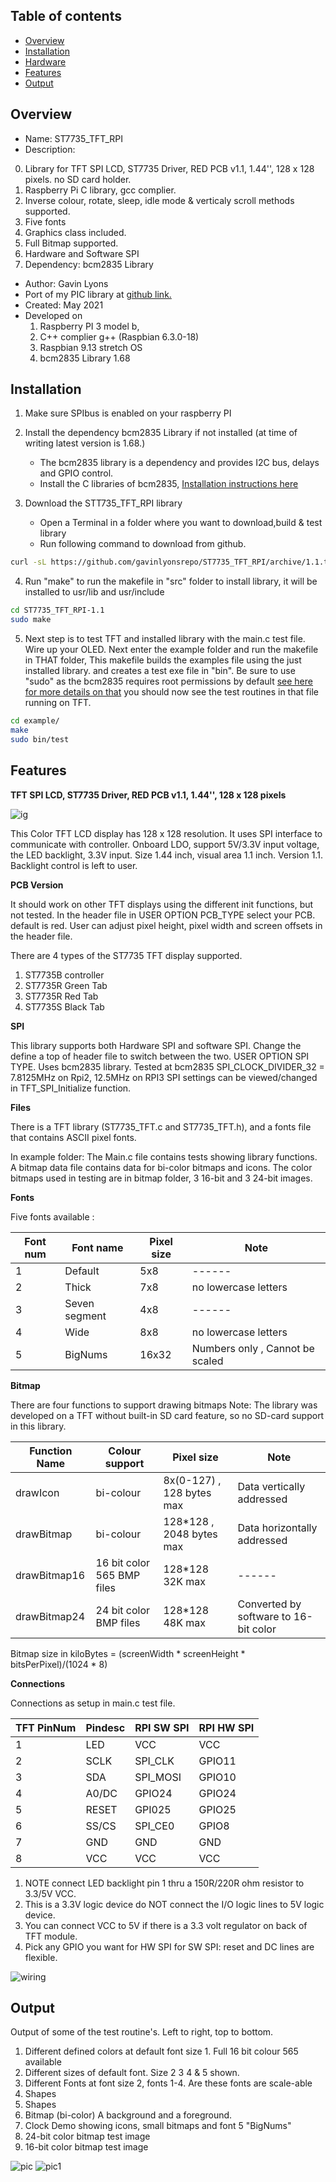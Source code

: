Table of contents
---------------------------

  * [Overview](#overview)
  * [Installation](#installation)
  * [Hardware](#hardware)
  * [Features](#features)
  * [Output](#output)

Overview
--------------------------------------------
* Name: ST7735_TFT_RPI
* Description: 

0. Library for TFT SPI LCD, ST7735 Driver, RED PCB v1.1, 1.44'', 128 x 128 pixels. 
no SD card holder.
1. Raspberry Pi C library, gcc complier.      
2. Inverse colour, rotate, sleep, idle mode & verticaly scroll methods supported. 
3. Five fonts 
4. Graphics class included.
5. Full Bitmap supported.
6. Hardware and Software SPI 
7. Dependency: bcm2835 Library

* Author: Gavin Lyons
* Port of my PIC library at [github link.](https://github.com/gavinlyonsrepo/pic_16F18346_projects)
* Created: May 2021
* Developed on 
    1. Raspberry PI 3 model b, 
    2. C++ complier g++ (Raspbian 6.3.0-18)
    3. Raspbian 9.13 stretch OS
    4. bcm2835 Library 1.68 

Installation
------------------------------

1. Make sure SPIbus is enabled on your raspberry PI

2. Install the dependency bcm2835 Library if not installed (at time of writing latest version is 1.68.)
	* The bcm2835 library is a dependency and provides I2C bus, delays and GPIO control.
	* Install the C libraries of bcm2835, [Installation instructions here](http://www.airspayce.com/mikem/bcm2835/)

3. Download the STT735_TFT_RPI library 
	* Open a Terminal in a folder where you want to download,build & test library
	* Run following command to download from github.
    
```sh
curl -sL https://github.com/gavinlyonsrepo/ST7735_TFT_RPI/archive/1.1.tar.gz | tar xz
```

4. Run "make" to run the makefile in "src" folder to install library, it will be 
    installed to usr/lib and usr/include
    
```sh
cd ST7735_TFT_RPI-1.1
sudo make
```

5. Next step is to test TFT and installed library with the main.c test file.
Wire up your OLED. Next enter the example folder and run the makefile in THAT folder, 
This makefile builds the examples file using the just installed library.
and creates a test exe file in "bin". Be sure to use "sudo" as the bcm2835 requires root permissions by default [ see here for more details on that](http://www.airspayce.com/mikem/bcm2835/) 
you should now see the test routines in that file running on TFT. 

```sh
cd example/
make
sudo bin/test
```

Features
----------------------

**TFT SPI LCD, ST7735 Driver, RED PCB v1.1, 1.44'', 128 x 128 pixels**

![ ig ](https://github.com/gavinlyonsrepo/pic_16F18346_projects/blob/master/images/st7735/pcb.jpg)
 
This Color TFT LCD display has 128 x 128 resolution.
It uses SPI interface to communicate with controller. Onboard LDO, support 5V/3.3V input voltage, 
the LED backlight, 3.3V input. Size 1.44 inch, visual area 1.1 inch. Version 1.1. 
Backlight control is left to user.

**PCB Version**

It should work on other TFT displays using the different init functions, but not tested.
In the header file in USER OPTION PCB_TYPE select your PCB.
default is red. User can adjust pixel height, pixel width and screen offsets in the header file. 

There are 4 types of the ST7735 TFT display supported.

1. ST7735B controller 
2. ST7735R Green Tab
3. ST7735R Red Tab
4. ST7735S Black Tab 

**SPI**

This library supports both Hardware SPI and software SPI. 
Change the define a top of header file
to switch between the two. USER OPTION SPI TYPE. 
Uses bcm2835 library. 
Tested at bcm2835 SPI_CLOCK_DIVIDER_32 = 7.8125MHz on Rpi2, 12.5MHz on RPI3
SPI settings can be viewed/changed in TFT_SPI_Initialize function.

**Files**

There is a TFT library (ST7735_TFT.c and ST7735_TFT.h),
and a fonts file that contains ASCII pixel fonts.

In example folder:
The Main.c file contains tests showing library functions.
A bitmap data file contains data for bi-color bitmaps and icons.
The color bitmaps used in testing are in bitmap folder, 3 16-bit and 3 24-bit images.

**Fonts**

Five fonts available : 

| Font num | Font name | Pixel size |  Note |
| ------ | ------ | ------ | ------ |  
| 1 | Default | 5x8 |   ------ |
| 2 | Thick   | 7x8 |  no lowercase letters  |
| 3 | Seven segment | 4x8 | ------ |
| 4 | Wide | 8x8 | no lowercase letters |
| 5 | BigNums | 16x32 |  Numbers only , Cannot be scaled |

**Bitmap**

There are four functions to support drawing bitmaps
Note: The library was developed on a
TFT without built-in SD card feature, so no SD-card support
in this library. 

| Function Name | Colour support | Pixel size |  Note |
| ------ | ------ | ------ | ------ |  
| drawIcon | bi-colour | 8x(0-127) , 128 bytes max  | Data vertically addressed |  
| drawBitmap | bi-colour | 128*128 , 2048 bytes max | Data horizontally  addressed |  
| drawBitmap16 | 16 bit color 565 BMP files | 128*128 32K max | ------ |  
| drawBitmap24  | 24 bit color BMP files | 128*128 48K max | Converted by software to 16-bit color  |
  
Bitmap size in kiloBytes = (screenWidth * screenHeight * bitsPerPixel)/(1024 * 8)

**Connections**

Connections as setup in main.c test file.

| TFT PinNum | Pindesc | RPI SW SPI | RPI HW SPI |
| --- | --- | --- | --- | 
| 1 | LED | VCC |  VCC |
| 2 | SCLK | SPI_CLK | GPIO11 |
| 3 | SDA | SPI_MOSI | GPIO10 |
| 4 | A0/DC | GPIO24 | GPIO24  |
| 5 | RESET | GPI025  | GPIO25 | 
| 6 | SS/CS | SPI_CE0 | GPIO8 |
| 7 | GND | GND | GND |
| 8 | VCC | VCC | VCC  |

1. NOTE connect LED backlight pin 1 thru a 150R/220R ohm resistor to 3.3/5V VCC.
2. This is a 3.3V logic device do NOT connect the I/O logic lines to 5V logic device.
3. You can connect VCC to 5V if there is a 3.3 volt regulator on back of TFT module.
4. Pick any GPIO you want for HW SPI for SW SPI: reset and DC lines are flexible.

![ wiring ](https://github.com/gavinlyonsrepo/ST7735_TFT_RPI/blob/main/extra/images/wiring.jpg)

Output
-----------------------

Output of some of the test routine's. Left to right, top to bottom.

1. Different defined colors at default font size 1. Full 16 bit colour 565 available 
2. Different sizes of default font. Size 2 3 4 & 5 shown.
3. Different Fonts at font size 2, fonts 1-4. Are these fonts are scale-able
4. Shapes
5. Shapes
6. Bitmap (bi-color) A background and a foreground. 
7. Clock Demo showing icons, small bitmaps and font 5 "BigNums"
8. 24-bit color bitmap test image
9. 16-bit color bitmap test image

![ pic ](https://github.com/gavinlyonsrepo/pic_16F18346_projects/blob/master/images/st7735/9.jpg)
![ pic1 ](https://github.com/gavinlyonsrepo/ST7735_TFT_RPI/blob/main/extra/images/4.jpg)
